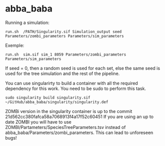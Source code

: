 # abba_baba


Running a simulation:

    run.sh  /PATH/Singularity.sif Simulation_output seed Parameters/zombi_parameters Parameters/sim_parameters


Exemple:

    run.sh  sim.sif sim_1 8059 Parameters/zombi_parameters Parameters/sim_parameters


If seed = 0, then a random seed is used for each set, else the same seed is used for the tree simulation and the rest of the pipeline.


You can use singularirty to build a container with all the required dependency for this work.
You need to be sudo to perform this task.

    sudo singularity build singularity.sif ~/GitHub/abba_baba/singularity/singularity.def


ZOMBi version in the singularity container is up to the commit 21d562cc380fafca58a7068913f4a17f52c60451
If you are using an up to date ZOMBI you will have to use ZOMBI/Partameters/SpeciesTreeParameters.tsv instead of abba_baba/Parameters/zombi_parameters.
This can lead to unforeseen bugs!


<!--
for i in `seq 2999 1 3099`; do
 sed "s/aaaa/$i/g" run_slurm.sh > temp
 sbatch temp
 rm temp
done
 -->
